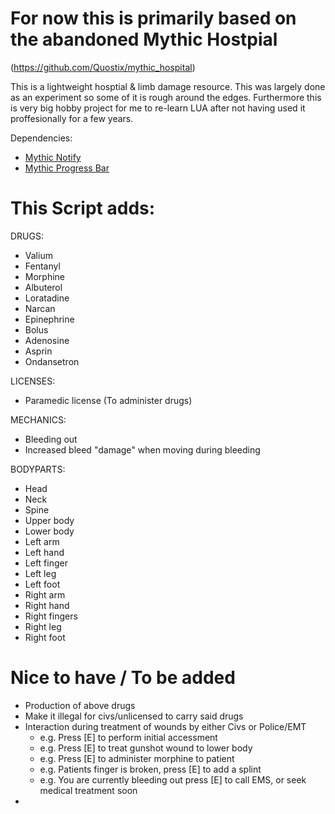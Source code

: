 # For now this is primarily based on the abandoned Mythic Hostpial
(https://github.com/Quostix/mythic_hospital)

This is a lightweight hosptial & limb damage resource. This was largely done as an experiment so some of it is rough around the edges. Furthermore this is very big hobby project for me to re-learn LUA after not having used it proffesionally for a few years.

Dependencies:
- [Mythic Notify](https://github.com/mythicrp/mythic_notify)
- [Mythic Progress Bar](https://github.com/mythicrp/mythic_progbar)

# This Script adds:

DRUGS:
- Valium
- Fentanyl
- Morphine
- Albuterol
- Loratadine
- Narcan
- Epinephrine
- Bolus
- Adenosine
- Asprin
- Ondansetron

LICENSES:
- Paramedic license (To administer drugs)

MECHANICS:
- Bleeding out
- Increased bleed "damage" when moving during bleeding

BODYPARTS: 
- Head
- Neck
- Spine
- Upper body
- Lower body
- Left arm
- Left hand
- Left finger
- Left leg
- Left foot
- Right arm
- Right hand
- Right fingers
- Right leg
- Right foot

# Nice to have / To be added

- Production of above drugs
- Make it illegal for civs/unlicensed to carry said drugs
- Interaction during treatment of wounds by either Civs or Police/EMT
    - e.g. Press [E] to perform initial accessment 
    - e.g. Press [E] to treat gunshot wound to lower body
    - e.g. Press [E] to administer morphine to patient
    - e.g. Patients finger is broken, press [E] to add a splint
    - e.g. You are currently bleeding out press [E] to call EMS, or seek medical treatment soon
- 
